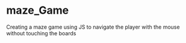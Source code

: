 # maze_Game
Creating a maze game using JS to navigate the player with the mouse without touching the boards

